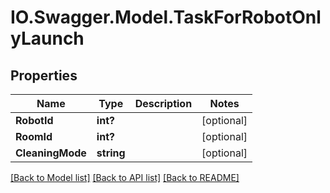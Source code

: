 # IO.Swagger.Model.TaskForRobotOnlyLaunch
## Properties

Name | Type | Description | Notes
------------ | ------------- | ------------- | -------------
**RobotId** | **int?** |  | [optional] 
**RoomId** | **int?** |  | [optional] 
**CleaningMode** | **string** |  | [optional] 

[[Back to Model list]](../README.md#documentation-for-models) [[Back to API list]](../README.md#documentation-for-api-endpoints) [[Back to README]](../README.md)

